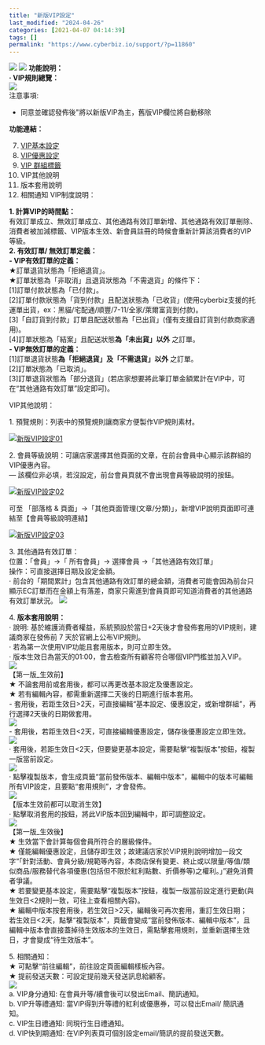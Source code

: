 ```yaml
---
title: "新版VIP設定"
last_modified: "2024-04-26"
categories: [2021-04-07 04:14:39]
tags: []
permalink: "https://www.cyberbiz.io/support/?p=11860"
---
```


![](https://www.cyberbiz.io/support/wp-content/uploads/2021/09/wp-主視覺bar-1024x321.png) ![](https://www.cyberbiz.io/support/wp-content/uploads/2021/08/企業版.png) **功能說明：**  
**· VIP規則總覽：**  
![](https://www.cyberbiz.io/support/wp-content/uploads/2021/04/new_vip01-1.png)  
注意事項:  

* 同意並確認發佈後"將以新版VIP為主，舊版VIP欄位將自動移除

**功能連結：**  

7. [VIP基本設定](https://www.cyberbiz.io/support/?p=12291)
8. [VIP優惠設定](https://www.cyberbiz.io/support/?p=12426)
9. [VIP 群組標籤](https://www.cyberbiz.io/support/?p=32733)
10. VIP其他說明
11. 版本套用說明
12. 相關通知
VIP制度說明：  

**1\. 計算VIP的時間點：**  
有效訂單成立、無效訂單成立、其他通路有效訂單新增、其他通路有效訂單刪除、消費者被加減標籤、VIP版本生效、新會員註冊的時候會重新計算該消費者的VIP等級。  
**2\. 有效訂單/ 無效訂單定義：**  
**\- VIP有效訂單的定義：**  
★訂單退貨狀態為「拒絕退貨」。  
★訂單狀態為「非取消」且退貨狀態為「不需退貨」的條件下：  
[1]訂單付款狀態為「已付款」。  
[2]訂單付款狀態為「貨到付款」且配送狀態為「已收貨」(使用cyberbiz支援的托運單出貨，ex：黑貓/宅配通/順豐/7-11/全家/萊爾富貨到付款)。  
[3]「自訂貨到付款」訂單且配送狀態為「已出貨」(僅有支援自訂貨到付款商家適用)。  
[4]訂單狀態為「結案」且配送狀態**為「未出貨」以外** 之訂單。  
**\- VIP無效訂單的定義：**  
[1]訂單退貨狀態**為「拒絕退貨」及「不需退貨」以外** 之訂單。  
[2]訂單狀態為「已取消」。  
[3]訂單退貨狀態為「部分退貨」(若店家想要將此筆訂單金額累計在VIP中，可在“其他通路有效訂單”設定即可)。  

VIP其他說明：  

1\. 預覽規則：列表中的預覽規則讓商家方便製作VIP規則素材。  

[![新版VIP設定01](https://www.cyberbiz.io/support/wp-content/uploads/2021/11/新版VIP設定01.png)](https://www.cyberbiz.io/support/wp-content/uploads/2021/11/新版VIP設定01.png)  

2\. 會員等級說明：可讓店家選擇其他頁面的文章，在前台會員中心顯示該群組的VIP優惠內容。  
— 該欄位非必填，若沒設定，前台會員頁就不會出現會員等級說明的按鈕。  

[![新版VIP設定02](https://www.cyberbiz.io/support/wp-content/uploads/2021/11/新版VIP設定02.png)](https://www.cyberbiz.io/support/wp-content/uploads/2021/11/新版VIP設定02.png)  

可至 「部落格 & 頁面」→「其他頁面管理(文章/分類)」，新增VIP說明頁面即可連結至【會員等級說明連結】  

[![新版VIP設定03](https://www.cyberbiz.io/support/wp-content/uploads/2021/11/新版VIP設定03.png)](https://www.cyberbiz.io/support/wp-content/uploads/2021/11/新版VIP設定03.png)  

3\. 其他通路有效訂單：  
位置：「會員」→「 所有會員」→ 選擇會員 →「其他通路有效訂單」  
操作：可直接選擇日期及設定金額。  
·
前台的「期間累計」包含其他通路有效訂單的總金額，消費者可能會因為前台只顯示EC訂單而在金額上有落差，商家只需進到會員頁即可知道消費者的其他通路有效訂單狀況。
![](https://www.cyberbiz.io/support/wp-content/uploads/2021/04/new_vip02.png)  

4\. **版本套用說明：**  
· 說明: 基於維護消費者權益，系統預設於當日+2天後才會發佈套用的VIP規則，建議商家在發佈前 7 天於官網上公布VIP規則。  
· 若為第一次使用VIP功能且套用版本，則可立即生效。  
· 版本生效日為當天的01:00，會去檢查所有顧客符合哪個VIP門檻並加入VIP。  
![](https://www.cyberbiz.io/support/wp-content/uploads/2021/05/new_vip16.png)  
【第一版_生效前】  
★ 不論套用前或套用後，都可以再更改基本設定及優惠設定。  
★ 若有編輯內容，都需重新選擇二天後的日期進行版本套用。  
\- 套用後，若距生效日>2天，可直接編輯“基本設定、優惠設定，或新增群組”，再行選擇2天後的日期做套用。  
![](https://www.cyberbiz.io/support/wp-content/uploads/2021/12/new_vip15.png)  
\- 套用後，若距生效日<2天，可直接編輯優惠設定，儲存後優惠設定立即生效。  
![](https://www.cyberbiz.io/support/wp-content/uploads/2021/12/new_vip17.png)  
· 套用後，若距生效日<2天，但要變更基本設定，需要點擊“複製版本”按鈕，複製一版當前設定。  
![](https://www.cyberbiz.io/support/wp-content/uploads/2021/05/new_vip18.png)  
· 點擊複製版本，會生成頁籤“當前發佈版本、編輯中版本”，編輯中的版本可編輯所有VIP設定，且要點“套用規則”，才會發佈。  
![](https://www.cyberbiz.io/support/wp-content/uploads/2021/05/new_vip19.png)  
【版本生效前都可以取消生效】  
· 點擊取消套用的按鈕，將此VIP版本回到編輯中，即可調整設定。  
![](https://www.cyberbiz.io/support/wp-content/uploads/2021/11/new_vip24.png)  
【第一版_生效後】  
★ 生效當下會計算每個會員所符合的層級條件。  
★
僅能編輯優惠設定，且儲存即生效；故建議店家於VIP規則說明增加一段文字“「針對活動、會員分級/規範等內容，本商店保有變更、終止或以限量/等值/類似商品/服務替代各項優惠(包括但不限於紅利點數、折價券等)之權利。」”避免消費者爭議。  
★ 若要變更基本設定，需要點擊“複製版本”按鈕，複製一版當前設定進行更動(與生效日<2規則一致，可往上查看相關內容)。  
★ 編輯中版本按套用後，若生效日>2天，編輯後可再次套用，重訂生效日期；  
若生效日<2天，點擊“複製版本”，頁籤會變成“當前發佈版本、編輯中版本”，且編輯中版本會直接蓋掉待生效版本的生效日，需點擊套用規則，並重新選擇生效日，才會變成“待生效版本”。  

5\. 相關通知：  
★ 可點擊“前往編輯”，前往設定頁面編輯樣板內容。  
★ 提前發送天數：可設定提前幾天發送訊息給顧客。  
![](https://www.cyberbiz.io/support/wp-content/uploads/2021/05/new_vip20.png)  
a. VIP身分通知: 在會員升等/續會後可以發出Email、簡訊通知。  
b. VIP升等禮通知: 當VIP得到升等禮的紅利或優惠券，可以發出Email/ 簡訊通知。  
c. VIP生日禮通知: 同現行生日禮通知。  
d. VIP快到期通知: 在VIP列表頁可個別設定email/簡訊的提前發送天數。  

